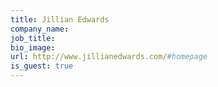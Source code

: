 ```yaml
---
title: Jillian Edwards
company_name:
job_title:
bio_image:
url: http://www.jillianedwards.com/#homepage
is_guest: true
---
```

